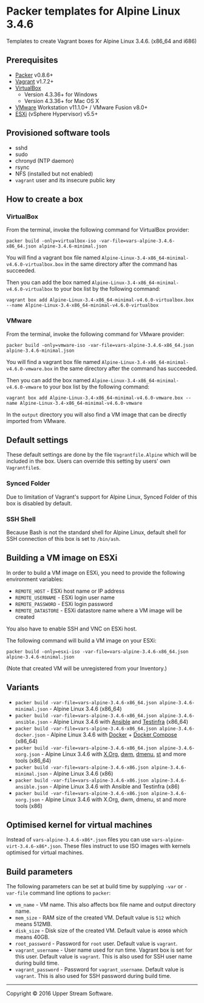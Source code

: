 # Packer templates for Alpine Linux 3.4.6

Templates to create Vagrant boxes for Alpine Linux 3.4.6. (x86_64 and i686)

## Prerequisites

* [Packer] v0.8.6+
* [Vagrant] v1.7.2+
* [VirtualBox]
	* Version 4.3.36+ for Windows
	* Version 4.3.36+ for Mac OS X
* [VMware] Workstation v11.1.0+ / VMware Fusion v8.0+
* [ESXi] (vSphere Hypervisor) v5.5+

[ESXi]: http://www.vmware.com/products/vsphere-hypervisor
        "Free VMware vSphere Hypervisor, Free Virtualization (ESXi)"
[Packer]: https://www.packer.io/ "Packer by HashiCorp"
[Vagrant]: https://www.vagrantup.com/ "Vagrant"
[VirtualBox]: https://www.virtualbox.org/ "Oracle VM VirtualBox"
[VMware]: http://www.vmware.com/ "VMware Virtualization for Desktop &amp; Server, Application, Public &amp; Hybrid Clouds"

## Provisioned software tools

* sshd
* sudo
* chronyd (NTP daemon)
* rsync
* NFS (installed but not enabled)
* `vagrant` user and its insecure public key

## How to create a box

### VirtualBox

From the terminal, invoke the following command for VirtualBox provider:

	packer build -only=virtualbox-iso -var-file=vars-alpine-3.4.6-x86_64.json alpine-3.4.6-minimal.json

You will find a vagrant box file named `Alpine-Linux-3.4-x86_64-minimal-v4.6.0-virtualbox.box`
in the same directory after the command has succeeded.

Then you can add the box named `Alpine-Linux-3.4-x86_64-minimal-v4.6.0-virtualbox` to your box list
by the following command:

	vagrant box add Alpine-Linux-3.4-x86_64-minimal-v4.6.0-virtualbox.box --name Alpine-Linux-3.4-x86_64-minimal-v4.6.0-virtualbox

### VMware

From the terminal, invoke the following command for VMware provider:

	packer build -only=vmware-iso -var-file=vars-alpine-3.4.6-x86_64.json alpine-3.4.6-minimal.json

You will find a vagrant box file named `Alpine-Linux-3.4-x86_64-minimal-v4.6.0-vmware.box`
in the same directory after the command has succeeded.

Then you can add the box named `Alpine-Linux-3.4-x86_64-minimal-v4.6.0-vmware` to your box list
by the following command:

	vagrant box add Alpine-Linux-3.4-x86_64-minimal-v4.6.0-vmware.box --name Alpine-Linux-3.4-x86_64-minimal-v4.6.0-vmware

In the `output` directory you will also find a VM image that can be directly imported from VMware.

## Default settings

These default settings are done by the file `Vagrantfile.Alpine` which will be included in the box.
Users can override this setting by users' own `Vagrantfile`s.

### Synced Folder

Due to limitation of Vagrant's support for Alpine Linux, Synced Folder of this box is disabled by default.

### SSH Shell

Because Bash is not the standard shell for Alpine Linux, default shell for SSH connection of this box
is set to `/bin/ash`.

## Building a VM image on ESXi

In order to build a VM image on ESXi, you need to provide the following environment variables:

* `REMOTE_HOST` - ESXi host name or IP address
* `REMOTE_USERNAME` - ESXi login user name
* `REMOTE_PASSWORD` - ESXi login password
* `REMOTE_DATASTORE` - ESXi datastore name where a VM image will be created

You also have to enable SSH and VNC on ESXi host.

The following command will build a VM image on your ESXi:

    packer build -only=esxi-iso -var-file=vars-alpine-3.4.6-x86_64.json alpine-3.4.6-minimal.json

(Note that created VM will be unregistered from your Inventory.)

## Variants

* `packer build -var-file=vars-alpine-3.4.6-x86_64.json alpine-3.4.6-minimal.json` - Alpine Linux 3.4.6 (x86_64)
* `packer build -var-file=vars-alpine-3.4.6-x86_64.json alpine-3.4.6-ansible.json` - Alpine Linux 3.4.6 with [Ansible] and [Testinfra] (x86_64)
* `packer build -var-file=vars-alpine-3.4.6-x86_64.json alpine-3.4.6-docker.json` - Alpine Linux 3.4.6 with [Docker] + [Docker Compose] (x86_64)
* `packer build -var-file=vars-alpine-3.4.6-x86_64.json alpine-3.4.6-xorg.json` - Alpine Linux 3.4.6 with [X.Org], [dwm], [dmenu], [st] and more tools (x86_64)
* `packer build -var-file=vars-alpine-3.4.6-x86.json alpine-3.4.6-minimal.json` - Alpine Linux 3.4.6 (x86)
* `packer build -var-file=vars-alpine-3.4.6-x86.json alpine-3.4.6-ansible.json` - Alpine Linux 3.4.6 with Ansible and Testinfra (x86)
* `packer build -var-file=vars-alpine-3.4.6-x86.json alpine-3.4.6-xorg.json` - Alpine Linux 3.4.6 with X.Org, dwm, dmenu, st and more tools (x86)

[Ansible]: https://www.ansible.com/ "Ansible is Simple IT Automation"
[dmenu]: http://tools.suckless.org/dmenu/ "dmenu | suckless.org tools"
[Docker]: https://www.docker.com/ "Docker - Build, Ship and Run Any App, Anywhere"
[Docker Compose]: https://docs.docker.com/compose/ "Docker Compose - Docker Documentation"
[dwm]: http://dwm.suckless.org/ "suckless.org dwm - dynamic window manager"
[st]: http://st.suckless.org/ "suckless.org st - simple terminal"
[Testinfra]: https://testinfra.readthedocs.io/en/latest/ "Testinfra test your infrastructure &mdash; testinfra 1.4.2 documentation"
[X.Org]: https://www.x.org/wiki/ "X.Org"

## Optimised kernel for virtual machines

Instead of `vars-alpine-3.4.6-x86*.json` files you can use `vars-alpine-virt-3.4.6-x86*.json`.
These files instruct to use ISO images with kernels optimised for virtual machines. 

## Build parameters

The following parameters can be set at build time by supplying `-var` or `-var-file` command line options to `packer`:

* `vm_name` - VM name.  This also affects box file name and output directory name.
* `mem_size` - RAM size of the created VM.  Default value is `512` which means 512MB.
* `disk_size` - Disk size of the created VM.  Default value is `40960` which means 40GB.
* `root_password` - Password for `root` user.  Default value is `vagrant`.
* `vagrant_username` - User name used for run time.  Vagrant box is set for this user.  Default value is `vagrant`.
  This is also used for SSH user name during build time.
* `vagrant_password` - Password for `vagrant_username`.  Default value is `vagrant`.
  This is also used for SSH password during build time.

- - -

Copyright &copy; 2016 Upper Stream Software.
